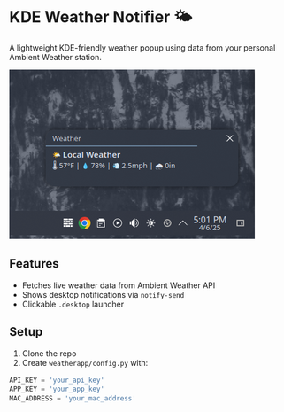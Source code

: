# KDE Weather Notifier 🌤

A lightweight KDE-friendly weather popup using data from your personal Ambient Weather station.

![Alt text](assets/weather-bug.png)

## Features

- Fetches live weather data from Ambient Weather API
- Shows desktop notifications via `notify-send`
- Clickable `.desktop` launcher


## Setup

1. Clone the repo
2. Create `weatherapp/config.py` with:

```python
API_KEY = 'your_api_key'
APP_KEY = 'your_app_key'
MAC_ADDRESS = 'your_mac_address'
